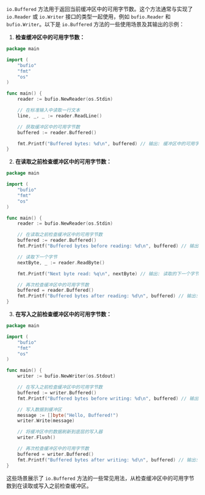 `io.Buffered` 方法用于返回当前缓冲区中的可用字节数。这个方法通常与实现了 `io.Reader` 或 `io.Writer` 接口的类型一起使用，例如 `bufio.Reader` 和 `bufio.Writer`。以下是 `io.Buffered` 方法的一些使用场景及其输出的示例：

1. **检查缓冲区中的可用字节数：**

```go
package main

import (
	"bufio"
	"fmt"
	"os"
)

func main() {
	reader := bufio.NewReader(os.Stdin)

	// 在标准输入中读取一行文本
	line, _, _ := reader.ReadLine()

	// 获取缓冲区中的可用字节数
	buffered := reader.Buffered()

	fmt.Printf("Buffered bytes: %d\n", buffered) // 输出: 缓冲区中的可用字节数
}
```

2. **在读取之前检查缓冲区中的可用字节数：**

```go
package main

import (
	"bufio"
	"fmt"
	"os"
)

func main() {
	reader := bufio.NewReader(os.Stdin)

	// 在读取之前检查缓冲区中的可用字节数
	buffered := reader.Buffered()
	fmt.Printf("Buffered bytes before reading: %d\n", buffered) // 输出: 读取前缓冲区中的可用字节数

	// 读取下一个字节
	nextByte, _ := reader.ReadByte()

	fmt.Printf("Next byte read: %q\n", nextByte) // 输出: 读取的下一个字节

	// 再次检查缓冲区中的可用字节数
	buffered = reader.Buffered()
	fmt.Printf("Buffered bytes after reading: %d\n", buffered) // 输出: 读取后缓冲区中的可用字节数
}
```

3. **在写入之前检查缓冲区中的可用字节数：**

```go
package main

import (
	"bufio"
	"fmt"
	"os"
)

func main() {
	writer := bufio.NewWriter(os.Stdout)

	// 在写入之前检查缓冲区中的可用字节数
	buffered := writer.Buffered()
	fmt.Printf("Buffered bytes before writing: %d\n", buffered) // 输出: 写入前缓冲区中的可用字节数

	// 写入数据到缓冲区
	message := []byte("Hello, Buffered!")
	writer.Write(message)

	// 将缓冲区中的数据刷新到底层的写入器
	writer.Flush()

	// 再次检查缓冲区中的可用字节数
	buffered = writer.Buffered()
	fmt.Printf("Buffered bytes after writing: %d\n", buffered) // 输出: 写入后缓冲区中的可用字节数
}
```

这些场景展示了 `io.Buffered` 方法的一些常见用法，从检查缓冲区中的可用字节数到在读取或写入之前检查缓冲区。